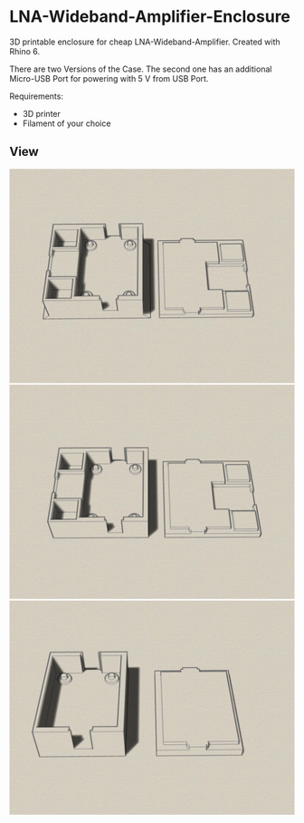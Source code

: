 # LNA-Wideband-Amplifier-Enclosure
3D printable enclosure for cheap LNA-Wideband-Amplifier. Created with Rhino 6.

There are two Versions of the Case. The second one has an additional Micro-USB Port for powering with 5 V from USB Port. 


Requirements:
* 3D printer 
* Filament of your choice

## View
![Example](Wideband2b-iso1.jpg)
![Example](Wideband2-iso1.jpg)
![Example](Wideband3-iso1.jpg)
